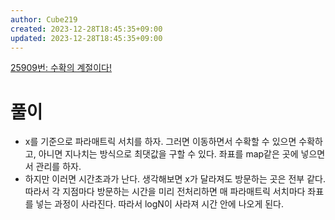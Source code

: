 ```yaml
---
author: Cube219
created: 2023-12-28T18:45:35+09:00
updated: 2023-12-28T18:45:35+09:00
---
```


[25909번: 수확의 계절이다!](https://www.acmicpc.net/problem/25909)

# 풀이

* x를 기준으로 파라매트릭 서치를 하자. 그러면 이동하면서 수확할 수 있으면 수확하고, 아니면 지나치는 방식으로 최댓값을 구할 수 있다. 좌표를 map같은 곳에 넣으면서 관리를 하자.
* 하지만 이러면 시간초과가 난다. 생각해보면 x가 달라져도 방문하는 곳은 전부 같다. 따라서 각 지점마다 방문하는 시간을 미리 전처리하면 매 파라매트릭 서치마다 좌표를 넣는 과정이 사라진다. 따라서 logN이 사라져 시간 안에 나오게 된다.